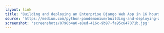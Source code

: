 ```yaml
---
layout: link
title: "Building and deploying an Enterprise Django Web App in 16 hours"
source: 'https://medium.com/python-pandemonium/building-and-deploying-an-enterprise-django-web-app-in-16-hours-79e018f7b94c'
screenshot: 'screenshots/0798b4a0-e8ed-416c-9b97-fa95c647071b.jpg'
---
```


